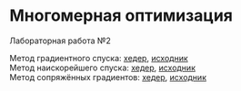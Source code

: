 # Многомерная оптимизация
Лабораторная работа №2


Метод градиентного спуска: [хедер](headers/nd_methods/Gradient.h), [исходник](src/nd_methods/Gradient.cpp)<br>
Метод наискорейшего спуска: [хедер](headers/nd_methods/FastestDescent.h), [исходник](src/nd_methods/FastestDescent.cpp)<br>
Метод сопряжённых градиентов: [хедер](headers/nd_methods/ConjugateGrad.h), [исходник](src/nd_methods/ConjugateGrad.cpp)<br>
